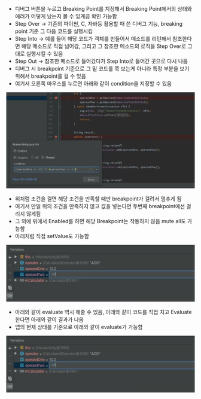 - 디버그 버튼을 누르고 Breaking Point를 지정해서 Breaking Point에서의 상태와 에러가 어떻게 났는지 볼 수 있게끔 확인 가능함
- Step Over → 기존의 파이썬, C, 자바등 활용할 때 쓴 디버그 기능, breaking point 기준 그 다음 코드를 실행시킴
- Step Into → 예를 들어 해당 코드가 객체를 만들어서 메소드를 리턴해서 참조한다면 해당 메소드로 직접 넘어감, 그리고 그 참조한 메소드의 로직을 Step Over로 그대로 실행시킬 수 있음
- Step Out → 참조한 메소드로 들어갔다가 Step Into로 들어간 곳으로 다시 나옴
- 디버그 시 breakpoint 기준으로 그 밑 코드를 쭉 보는게 아니라 특정 부분을 보기 위해서 breakpoint를 걸 수 있음
- 여기서 오른쪽 마우스를 누르면 아래와 같이 condition을 지정할 수 있음

![one](/img/Android/android/Debug/one.png)

- 위처럼 조건을 걸면 해당 조건을 만족할 때만 breakpoint가 걸려서 멈추게 됨
- 여기서 만일 위의 조건을 만족하지 않고 값을 넣는다면 두번째 breakpoint에선 걸리지 않게됨
- 그 외에 위에서 Enabled를 하면 해당 Breakpoint는 작동하지 않음 mute all도 가능함
- 아래처럼 직접 setValue도 가능함

![one](/img/Android/android/Debug/two.png)

- 아래와 같이 evaluate 역시 해줄 수 있음, 아래와 같이 코드를 직접 치고 Evaluate 한다면 아래와 같이 결과가 나옴
- 앱의 현재 상태를 기준으로 아래와 같이 evaluate가 가능함

![one](/img/Android/android/Debug/two.png)
